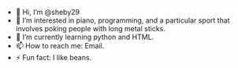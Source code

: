 - 👋 Hi, I’m @sheby29
- 👀 I’m interested in piano, programming, and a particular sport that involves poking people with long metal sticks. 
- 🌱 I’m currently learning python and HTML. 
- 📫 How to reach me: Email. 
- ⚡ Fun fact: I like beans. 

<!---
sheby29/sheby29 is a ✨ special ✨ repository because its `README.md` (this file) appears on your GitHub profile.
You can click the Preview link to take a look at your changes.
--->
